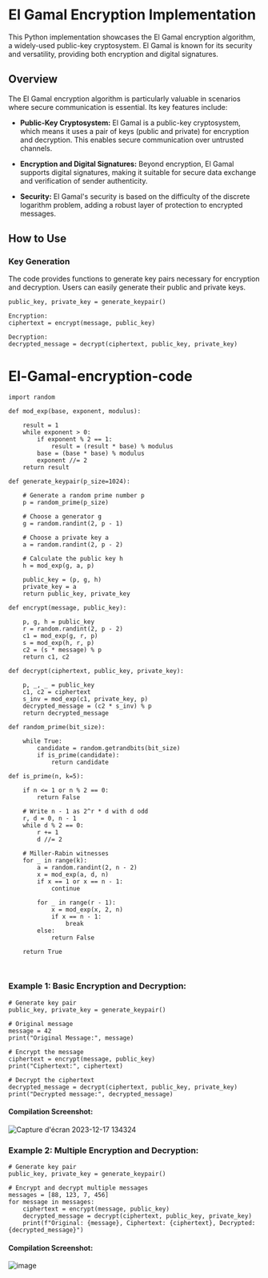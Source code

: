 # El Gamal Encryption Implementation

This Python implementation showcases the El Gamal encryption algorithm, a widely-used public-key cryptosystem. El Gamal is known for its security and versatility, providing both encryption and digital signatures.

## Overview

The El Gamal encryption algorithm is particularly valuable in scenarios where secure communication is essential. Its key features include:

- **Public-Key Cryptosystem:** El Gamal is a public-key cryptosystem, which means it uses a pair of keys (public and private) for encryption and decryption. This enables secure communication over untrusted channels.

- **Encryption and Digital Signatures:** Beyond encryption, El Gamal supports digital signatures, making it suitable for secure data exchange and verification of sender authenticity.

- **Security:** El Gamal's security is based on the difficulty of the discrete logarithm problem, adding a robust layer of protection to encrypted messages.

## How to Use

### Key Generation

The code provides functions to generate key pairs necessary for encryption and decryption. Users can easily generate their public and private keys.

```
public_key, private_key = generate_keypair()

Encryption:
ciphertext = encrypt(message, public_key)

Decryption:
decrypted_message = decrypt(ciphertext, public_key, private_key)
```



# El-Gamal-encryption-code
```
import random

def mod_exp(base, exponent, modulus):
    
    result = 1
    while exponent > 0:
        if exponent % 2 == 1:
            result = (result * base) % modulus
        base = (base * base) % modulus
        exponent //= 2
    return result

def generate_keypair(p_size=1024):
    
    # Generate a random prime number p
    p = random_prime(p_size)

    # Choose a generator g
    g = random.randint(2, p - 1)

    # Choose a private key a
    a = random.randint(2, p - 2)

    # Calculate the public key h
    h = mod_exp(g, a, p)

    public_key = (p, g, h)
    private_key = a
    return public_key, private_key

def encrypt(message, public_key):
    
    p, g, h = public_key
    r = random.randint(2, p - 2)
    c1 = mod_exp(g, r, p)
    s = mod_exp(h, r, p)
    c2 = (s * message) % p
    return c1, c2

def decrypt(ciphertext, public_key, private_key):
    
    p, _, _ = public_key
    c1, c2 = ciphertext
    s_inv = mod_exp(c1, private_key, p)
    decrypted_message = (c2 * s_inv) % p
    return decrypted_message

def random_prime(bit_size):
    
    while True:
        candidate = random.getrandbits(bit_size)
        if is_prime(candidate):
            return candidate

def is_prime(n, k=5):
    
    if n <= 1 or n % 2 == 0:
        return False

    # Write n - 1 as 2^r * d with d odd
    r, d = 0, n - 1
    while d % 2 == 0:
        r += 1
        d //= 2

    # Miller-Rabin witnesses
    for _ in range(k):
        a = random.randint(2, n - 2)
        x = mod_exp(a, d, n)
        if x == 1 or x == n - 1:
            continue

        for _ in range(r - 1):
            x = mod_exp(x, 2, n)
            if x == n - 1:
                break
        else:
            return False

    return True

   

```
### Example 1: Basic Encryption and Decryption:
```
# Generate key pair
public_key, private_key = generate_keypair()

# Original message
message = 42
print("Original Message:", message)

# Encrypt the message
ciphertext = encrypt(message, public_key)
print("Ciphertext:", ciphertext)

# Decrypt the ciphertext
decrypted_message = decrypt(ciphertext, public_key, private_key)
print("Decrypted message:", decrypted_message)
```
#### Compilation Screenshot: 
![Capture d'écran 2023-12-17 134324](https://github.com/alexandreletton/El-Gamal-encryption-code/assets/154061117/6ad470f7-65dd-4e8e-b36a-9896072627f1)

### Example 2: Multiple Encryption and Decryption:
```
# Generate key pair
public_key, private_key = generate_keypair()

# Encrypt and decrypt multiple messages
messages = [88, 123, 7, 456]
for message in messages:
    ciphertext = encrypt(message, public_key)
    decrypted_message = decrypt(ciphertext, public_key, private_key)
    print(f"Original: {message}, Ciphertext: {ciphertext}, Decrypted: {decrypted_message}")
```
#### Compilation Screenshot: 
![image](https://github.com/alexandreletton/El-Gamal-encryption-code/assets/154061117/6b5aca48-6fdd-4488-ad6a-6752775fbd69)

